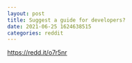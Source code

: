 ```yaml
--- 
layout: post 
title: Suggest a guide for developers? 
date: 2021-06-25 1624638515 
categories: reddit 
--- 
```

https://redd.it/o7r5nr